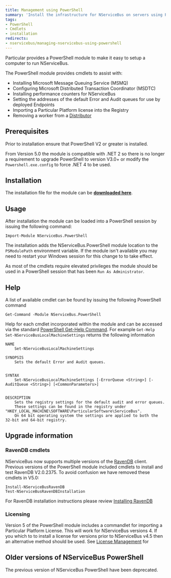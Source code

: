 ```yaml
---
title: Management using PowerShell
summary: 'Install the infrastructure for NServiceBus on servers using PowerShell. '
tags:
- PowerShell
- Cmdlets
- installation
redirects:
- nservicebus/managing-nservicebus-using-powershell
---
```


Particular provides a PowerShell module to make it easy to setup a computer to run NServiceBus.

The PowerShell module provides cmdlets to assist with:

- Installing Microsoft Message Queuing Service (MSMQ)
- Configuring Microsoft Distributed Transaction Coordinator (MSDTC)
- Installing performance counters for NServiceBus 
- Setting the addresses of the default Error and Audit queues for use by deployed Endpoints 
- Importing a Particular Platform license into the Registry
- Removing a worker from a [Distributor](/nservicebus/scalability-and-ha/distributor/)


## Prerequisites

Prior to installation ensure that PowerShell V2 or greater is installed. 

From Version 5.0 the module is compatible with .NET 2 so there is no longer a requirement to upgrade PowerShell to version V3.0+ or modify the `Powershell.exe.config` to force .NET 4 to be used.


## Installation

The installation file for the module can be **[downloaded here](https://github.com/particular/NServicebus.Powershell/releases/latest)**.


## Usage

After installation the module can be loaded into a PowerShell session by issuing the following command:

	Import-Module NServiceBus.PowerShell

The installation adds the NServiceBus.PowerShell module location to the `PSModulePath` environment variable. If the module isn't available you may need to restart your Windows session for this change to to take effect.

As most of the cmdlets require elevated privileges the module should be used in a PowerShell session that has been `Run As Administrator`. 

## Help  
  
A list of available cmdlet can be found by issuing the following PowerShell command

	Get-Command -Module NServiceBus.PowerShell

Help for each cmdlet incorporated within the module and can be accessed via the standard [PowerShell Get-Help Command](https://technet.microsoft.com/en-us/library/ee176848.aspx). For example `Get-Help Set-NServiceBusLocalMachineSettings` returns the following information

	NAME
	    Set-NServiceBusLocalMachineSettings
    
	SYNOPSIS
	    Sets the default Error and Audit queues.
    
    
	SYNTAX
	    Set-NServiceBusLocalMachineSettings [-ErrorQueue <String>] [-AuditQueue <String>] [<CommonParameters>]
    
    
	DESCRIPTION
	    Sets the registry settings for the default audit and error queues.  
        These settings can be found in the registry under "HKEY_LOCAL_MACHINE\SOFTWARE\ParticularSoftware\ServiceBus".  
		On 64 bit operating system the settings are applied to both the 32-bit and 64-bit registry.
 

## Upgrade information


### RavenDB cmdlets

NServiceBus now supports multiple versions of the [RavenDB](/nservicebus/ravendb/version-compatibility.md) client.  Previous versions of the PowerShell module included cmdlets to install and test  RavenDB V2.0.2375. To avoid confusion we have removed these cmdlets in V5.0:

	Install-NServiceBusRavenDB
	Test-NServiceBusRavenDBInstallation

For RavenDB installation instructions please review [Installing RavenDB](/nservicebus/ravendb/installation.md) 


### Licensing 
   
Version 5 of the PowerShell module includes a commandlet for importing a Particular Platform License. This will work for NServiceBus versions 4. If you which to to install a license for versions prior to NServiceBus v4.5 then an alternative method should be used. See  [License Management](/nservicebus/licensing/license-management.md) for

## Older versions of NServiceBus PowerShell

The previous version of NServiceBus PowerShell have been deprecated.
